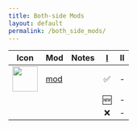 ```yaml
---
title: Both-side Mods
layout: default
permalink: /both_side_mods/
---
```


| Icon                                                                                | Mod                          | Notes | [I](https://modrinth.com/modpack/kitsuryki) | II  |
| ----------------------------------------------------------------------------------- | ---------------------------- | ----- | :-----------------------------------------: | :-: |
| <img src="https://cdn.modrinth.com/data/P7dR8mSH/icon.png" width="50" /> | [mod](https://modrinth.com/) |       |                      ✅                      |  -  |
|                                                                                     |                              |       |                     🆕                      |  -  |
|                                                                                     |                              |       |                      ❌                      |  -  |
